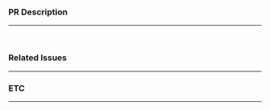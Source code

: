 ### PR Description

---

<!--- Describe your changes in detail -->

<br>

### Related Issues

---

<!--- ex) - close #{issue_number} -->

### ETC

---

<!--- write extra things that related in this PR -->